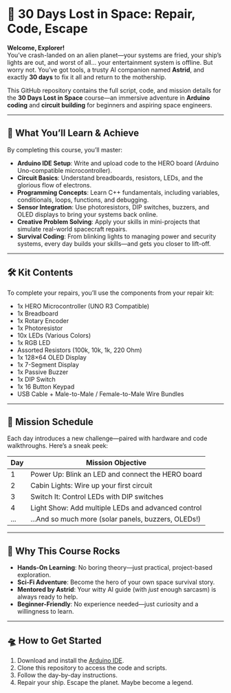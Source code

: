 # 🚀 30 Days Lost in Space: Repair, Code, Escape

**Welcome, Explorer!**  
You’ve crash-landed on an alien planet—your systems are fried, your ship’s lights are out, and worst of all... your entertainment system is offline. But worry not. You’ve got tools, a trusty AI companion named **Astrid**, and exactly **30 days** to fix it all and return to the mothership.

This GitHub repository contains the full script, code, and mission details for the **30 Days Lost in Space** course—an immersive adventure in **Arduino coding** and **circuit building** for beginners and aspiring space engineers.

---

## 🧰 What You’ll Learn & Achieve

By completing this course, you’ll master:

- **Arduino IDE Setup**: Write and upload code to the HERO board (Arduino Uno-compatible microcontroller).
- **Circuit Basics**: Understand breadboards, resistors, LEDs, and the glorious flow of electrons.
- **Programming Concepts**: Learn C++ fundamentals, including variables, conditionals, loops, functions, and debugging.
- **Sensor Integration**: Use photoresistors, DIP switches, buzzers, and OLED displays to bring your systems back online.
- **Creative Problem Solving**: Apply your skills in mini-projects that simulate real-world spacecraft repairs.
- **Survival Coding**: From blinking lights to managing power and security systems, every day builds your skills—and gets you closer to lift-off.

---

## 🛠 Kit Contents

To complete your repairs, you’ll use the components from your repair kit:

- 1x HERO Microcontroller (UNO R3 Compatible)
- 1x Breadboard
- 1x Rotary Encoder
- 1x Photoresistor
- 10x LEDs (Various Colors)
- 1x RGB LED
- Assorted Resistors (100k, 10k, 1k, 220 Ohm)
- 1x 128×64 OLED Display
- 1x 7-Segment Display
- 1x Passive Buzzer
- 1x DIP Switch
- 1x 16 Button Keypad
- USB Cable + Male-to-Male / Female-to-Male Wire Bundles

---

## 📅 Mission Schedule

Each day introduces a new challenge—paired with hardware and code walkthroughs. Here’s a sneak peek:

| Day | Mission Objective                                   |
|-----|----------------------------------------------------|
| 1   | Power Up: Blink an LED and connect the HERO board |
| 2   | Cabin Lights: Wire up your first circuit           |
| 3   | Switch It: Control LEDs with DIP switches          |
| 4   | Light Show: Add multiple LEDs and advanced control |
| ... | ...And so much more (solar panels, buzzers, OLEDs!)|

---

## 🌌 Why This Course Rocks

- **Hands-On Learning**: No boring theory—just practical, project-based exploration.
- **Sci-Fi Adventure**: Become the hero of your own space survival story.
- **Mentored by Astrid**: Your witty AI guide (with *just* enough sarcasm) is always ready to help.
- **Beginner-Friendly**: No experience needed—just curiosity and a willingness to learn.

---

## 🛸 How to Get Started

1. Download and install the [Arduino IDE](https://www.arduino.cc/en/software).
2. Clone this repository to access the code and scripts.
3. Follow the day-by-day instructions.
4. Repair your ship. Escape the planet. Maybe become a legend.

```bash
